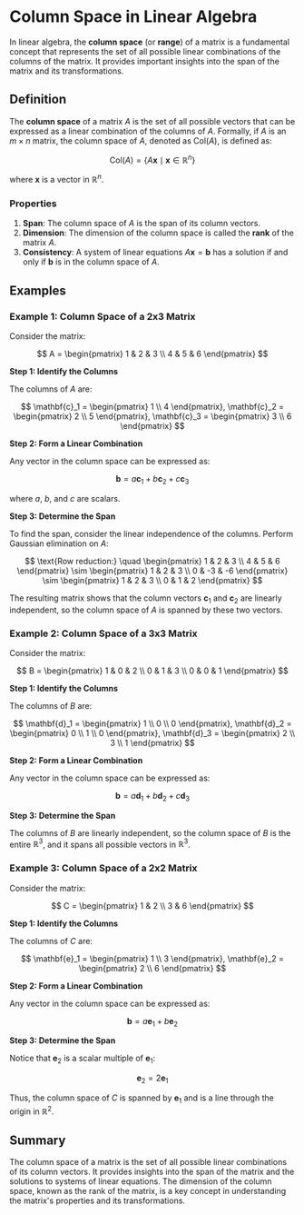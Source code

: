 # Column Space in Linear Algebra

In linear algebra, the **column space** (or **range**) of a matrix is a fundamental concept that represents the set of all possible linear combinations of the columns of the matrix. It provides important insights into the span of the matrix and its transformations.

## Definition

The **column space** of a matrix $A$ is the set of all possible vectors that can be expressed as a linear combination of the columns of $A$. Formally, if $A$ is an $m \times n$ matrix, the column space of $A$, denoted as $\text{Col}(A)$, is defined as:

$$
\text{Col}(A) = \{ A \mathbf{x} \mid \mathbf{x} \in \mathbb{R}^n \}
$$

where $\mathbf{x}$ is a vector in $\mathbb{R}^n$.

### Properties

1. **Span**: The column space of $A$ is the span of its column vectors.
2. **Dimension**: The dimension of the column space is called the **rank** of the matrix $A$.
3. **Consistency**: A system of linear equations $A \mathbf{x} = \mathbf{b}$ has a solution if and only if $\mathbf{b}$ is in the column space of $A$.

## Examples

### Example 1: Column Space of a 2x3 Matrix

Consider the matrix:

$$
A = \begin{pmatrix}
1 & 2 & 3 \\
4 & 5 & 6
\end{pmatrix}
$$

**Step 1: Identify the Columns**

The columns of $A$ are:

$$
\mathbf{c}_1 = \begin{pmatrix}
1 \\
4
\end{pmatrix},
\mathbf{c}_2 = \begin{pmatrix}
2 \\
5
\end{pmatrix},
\mathbf{c}_3 = \begin{pmatrix}
3 \\
6
\end{pmatrix}
$$

**Step 2: Form a Linear Combination**

Any vector in the column space can be expressed as:

$$
\mathbf{b} = a \mathbf{c}_1 + b \mathbf{c}_2 + c \mathbf{c}_3
$$

where $a$, $b$, and $c$ are scalars.

**Step 3: Determine the Span**

To find the span, consider the linear independence of the columns. Perform Gaussian elimination on $A$:

$$
\text{Row reduction:} \quad \begin{pmatrix}
1 & 2 & 3 \\
4 & 5 & 6
\end{pmatrix}
\sim \begin{pmatrix}
1 & 2 & 3 \\
0 & -3 & -6
\end{pmatrix}
\sim \begin{pmatrix}
1 & 2 & 3 \\
0 & 1 & 2
\end{pmatrix}
$$

The resulting matrix shows that the column vectors $\mathbf{c}_1$ and $\mathbf{c}_2$ are linearly independent, so the column space of $A$ is spanned by these two vectors.

### Example 2: Column Space of a 3x3 Matrix

Consider the matrix:

$$
B = \begin{pmatrix}
1 & 0 & 2 \\
0 & 1 & 3 \\
0 & 0 & 1
\end{pmatrix}
$$

**Step 1: Identify the Columns**

The columns of $B$ are:

$$
\mathbf{d}_1 = \begin{pmatrix}
1 \\
0 \\
0
\end{pmatrix},
\mathbf{d}_2 = \begin{pmatrix}
0 \\
1 \\
0
\end{pmatrix},
\mathbf{d}_3 = \begin{pmatrix}
2 \\
3 \\
1
\end{pmatrix}
$$

**Step 2: Form a Linear Combination**

Any vector in the column space can be expressed as:

$$
\mathbf{b} = a \mathbf{d}_1 + b \mathbf{d}_2 + c \mathbf{d}_3
$$

**Step 3: Determine the Span**

The columns of $B$ are linearly independent, so the column space of $B$ is the entire $\mathbb{R}^3$, and it spans all possible vectors in $\mathbb{R}^3$.

### Example 3: Column Space of a 2x2 Matrix

Consider the matrix:

$$
C = \begin{pmatrix}
1 & 2 \\
3 & 6
\end{pmatrix}
$$

**Step 1: Identify the Columns**

The columns of $C$ are:

$$
\mathbf{e}_1 = \begin{pmatrix}
1 \\
3
\end{pmatrix},
\mathbf{e}_2 = \begin{pmatrix}
2 \\
6
\end{pmatrix}
$$

**Step 2: Form a Linear Combination**

Any vector in the column space can be expressed as:

$$
\mathbf{b} = a \mathbf{e}_1 + b \mathbf{e}_2
$$

**Step 3: Determine the Span**

Notice that $\mathbf{e}_2$ is a scalar multiple of $\mathbf{e}_1$:

$$
\mathbf{e}_2 = 2 \mathbf{e}_1
$$

Thus, the column space of $C$ is spanned by $\mathbf{e}_1$ and is a line through the origin in $\mathbb{R}^2$.

## Summary

The column space of a matrix is the set of all possible linear combinations of its column vectors. It provides insights into the span of the matrix and the solutions to systems of linear equations. The dimension of the column space, known as the rank of the matrix, is a key concept in understanding the matrix's properties and its transformations.
